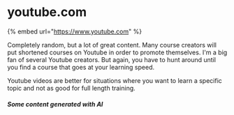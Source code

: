 # youtube.com

{% embed url="https://www.youtube.com" %}

Completely random, but a lot of great content.  Many course creators will put shortened courses on Youtube in order to promote themselves.  I'm a big fan of several Youtube creators.  But again, you have to hunt around until you find a course that goes at your learning speed.

Youtube videos are better for situations where you want to learn a specific topic and not as good for full length training.

##### Some content generated with AI